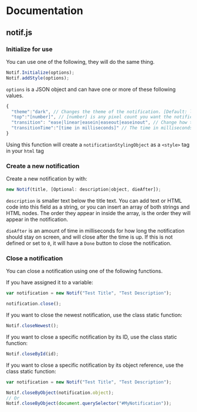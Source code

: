 # Documentation

## notif.js

### Initialize for use
You can use one of the following, they will do the same thing.
```js
Notif.Initialize(options);
Notif.addStyle(options);
```

``options`` is a JSON object and can have one or more of these following values.
```js
{
  "theme":"dark", // Changes the theme of the notification. [Default: light]
  "top":"[number]", // [number] is any pixel count you want the notification to be from the top when it is fully extended out. [Default: 15]
  "transition": "ease|linear|easein|easeout|easeinout", // Change how the transition looks. Any CSS transition animation works here. [Default: easeout]
  "transitionTime":"[time in milliseconds]" // The time in milliseconds you want for the notification before it is fully extended. [Default: 300]
}
```

Using this function will create a ``notificationStylingObject`` as a ``<style>`` tag in your ``html`` tag

### Create a new notification
Create a new notification by with:
```js
new Notif(title, [Optional: description|object, dieAfter]);
```
``description`` is smaller text below the title text. You can add text or HTML code into this field as a string,
or you can insert an array of both strings and HTML nodes. The order they appear in inside the array, is the order they will appear in the notification.


``dieAfter`` is an amount of time in milliseconds for how long the notification should stay on screen, and will close after the time is up.
If this is not defined or set to ``0``, it will have a ``Done`` button to close the notification.

### Close a notification
You can close a notification using one of the following functions.

If you have assigned it to a variable:
```js
var notification = new Notif("Test Title", "Test Description");

notification.close();
```

If you want to close the newest notification, use the class static function:
```js
Notif.closeNewest();
```

If you want to close a specific notification by its ID, use the class static function:
```js
Notif.closeById(id);
```

If you want to close a specific notification by its object reference, use the class static function:
```js
var notification = new Notif("Test Title", "Test Description");

Notif.closeByObject(notification.object);
// Or
Notif.closeByObject(document.querySelector("#MyNotification"));
```
